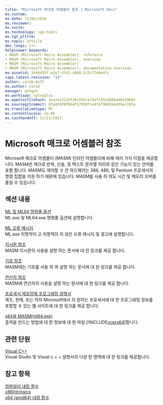 ```yaml
---
title: "Microsoft 매크로 어셈블러 참조 | Microsoft Docs"
ms.custom: 
ms.date: 11/04/2016
ms.reviewer: 
ms.suite: 
ms.technology: cpp-tools
ms.tgt_pltfrm: 
ms.topic: article
dev_langs: C++
helpviewer_keywords:
- MASM (Microsoft Macro Assembler), reference
- MASM (Microsoft Macro Assembler), overview
- MASM (Microsoft Macro Assembler)
- MASM (Microsoft Macro Assembler), documentation overview
ms.assetid: 1446d55f-e2e7-4fd1-a9b8-b15cf7d4e47c
caps.latest.revision: "14"
author: corob-msft
ms.author: corob
manager: ghogen
ms.workload: cplusplus
ms.openlocfilehash: 3ea2a2222df26c05bce7daf1852d68ba40329b92
ms.sourcegitcommit: 8fa8fdf0fbb4f57950f1e8f4f9b81b4d39ec7d7a
ms.translationtype: MT
ms.contentlocale: ko-KR
ms.lasthandoff: 12/21/2017
---
```

# <a name="microsoft-macro-assembler-reference"></a>Microsoft 매크로 어셈블러 참조
Microsoft 매크로 어셈블러 (MASM) 인라인 어셈블리에 비해 여러 가지 이점을 제공합니다. MASM은 매크로 반복, 산술, 및 텍스트 문자열 처리와 같은 기능이 있는 언어를 포함 합니다. MASM도 제어할 수 큰 하드웨어는 386, 486, 및 Pentium 프로세서의 명령 집합을 지원 하기 때문에 있습니다. MASM를 사용 하 여도 시간 및 메모리 오버를 줄일 수 있습니다.  
  
## <a name="in-this-section"></a>섹션 내용  
 [ML 및 ML64 명령줄 옵션](../../assembler/masm/ml-and-ml64-command-line-reference.md)  
 ML.exe 및 ML64.exe 명령줄 옵션에 설명합니다.  
  
 [ML 오류 메시지](../../assembler/masm/ml-error-messages.md)  
 ML.exe 치명적이 고 치명적이 지 않은 오류 메시지 및 경고에 설명합니다.  
  
 [지시문 참조](../../assembler/masm/directives-reference.md)  
 MASM 지시문의 사용을 설명 하는 문서에 대 한 링크를 제공 합니다.  
  
 [기호 참조](../../assembler/masm/symbols-reference.md)  
 MASM에는 기호를 사용 하 여 설명 하는 문서에 대 한 링크를 제공 합니다.  
  
 [연산자 참조](../../assembler/masm/operators-reference.md)  
 MASM에 연산자의 사용을 설명 하는 문서에 대 한 링크를 제공 합니다.  
  
 [프로세서 제조업체 프로그래밍 설명서](../../assembler/masm/processor-manufacturer-programming-manuals.md)  
 제조, 판매, 또는 하지 Microsoft에서 지 원하는 프로세서에 대 한 프로그래밍 정보를 포함할 수 있는 웹 사이트에 대 한 링크를 제공 합니다.  
  
 [x64용 MASM(ml64.exe)](../../assembler/masm/masm-for-x64-ml64-exe.md)  
 출력을 만드는 방법에 대 한 정보에 대 한 파일 [!INCLUDE[vcprx64](../../assembler/inline/includes/vcprx64_md.md)]합니다.  
  
## <a name="related-sections"></a>관련 단원  
 [Visual C++](../../top/visual-cpp-in-visual-studio.md)  
 Visual Studio 및 Visual c + + 설명서의 다양 한 영역에 대 한 링크를 제공합니다.  
  
## <a name="see-also"></a>참고 항목  
 [컴파일러 내장 함수](../../intrinsics/compiler-intrinsics.md)   
 [x86Intrinsics](../../intrinsics/x86-intrinsics-list.md)   
 [x64 (amd64) 내장 함수](../../intrinsics/x64-amd64-intrinsics-list.md)
